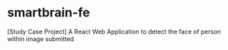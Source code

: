 # smartbrain-fe
[Study Case Project] A React Web Application to detect the face of person within image submitted
